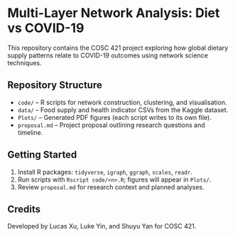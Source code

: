 # Multi-Layer Network Analysis: Diet vs COVID-19

This repository contains the COSC 421 project exploring how global dietary supply patterns relate to COVID-19 outcomes using network science techniques.

## Repository Structure
- `code/` – R scripts for network construction, clustering, and visualisation.
- `data/` – Food supply and health indicator CSVs from the Kaggle dataset.
- `Plots/` – Generated PDF figures (each script writes to its own file).
- `proposal.md` – Project proposal outlining research questions and timeline.

## Getting Started
1. Install R packages: `tidyverse`, `igraph`, `ggraph`, `scales`, `readr`.
2. Run scripts with `Rscript code/<n>.R`; figures will appear in `Plots/`.
3. Review `proposal.md` for research context and planned analyses.

## Credits
Developed by Lucas Xu, Luke Yin, and Shuyu Yan for COSC 421.
